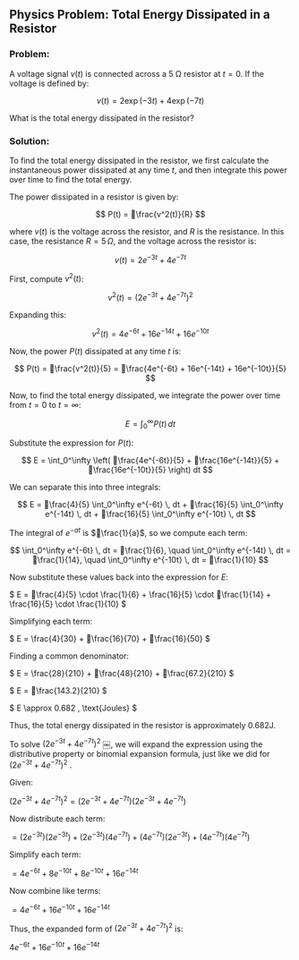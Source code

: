 
## Physics Problem: Total Energy Dissipated in a Resistor

### Problem:
A voltage signal $v(t)$ is connected across a 5 Ω resistor at $t = 0$. If the voltage is defined by:

$$
v(t) = 2\exp(-3t) + 4\exp(-7t)
$$

What is the total energy dissipated in the resistor?

### Solution:
To find the total energy dissipated in the resistor, we first calculate the instantaneous power dissipated at any time $t$, and then integrate this power over time to find the total energy.

The power dissipated in a resistor is given by:

$$
P(t) = \frac{v^2(t)}{R}
$$

where $v(t)$ is the voltage across the resistor, and $R$ is the resistance. In this case, the resistance $R = 5 \, \Omega$, and the voltage across the resistor is:

$$
v(t) = 2e^{-3t} + 4e^{-7t}
$$

First, compute $v^2(t)$:

$$
v^2(t) = \left( 2e^{-3t} + 4e^{-7t} \right)^2
$$

Expanding this:

$$
v^2(t) = 4e^{-6t} + 16e^{-14t} + 16e^{-10t}
$$

Now, the power $P(t)$ dissipated at any time $t$ is:

$$
P(t) = \frac{v^2(t)}{5} = \frac{4e^{-6t} + 16e^{-14t} + 16e^{-10t}}{5}
$$

Now, to find the total energy dissipated, we integrate the power over time from $t = 0$ to $t = \infty$:

$$
E = \int_0^\infty P(t) \, dt
$$

Substitute the expression for $P(t)$:

$$
E = \int_0^\infty \left( \frac{4e^{-6t}}{5} + \frac{16e^{-14t}}{5} + \frac{16e^{-10t}}{5} \right) dt
$$

We can separate this into three integrals:

$$
E = \frac{4}{5} \int_0^\infty e^{-6t} \, dt + \frac{16}{5} \int_0^\infty e^{-14t} \, dt + \frac{16}{5} \int_0^\infty e^{-10t} \, dt
$$

The integral of $e^{-at}$ is $\frac{1}{a}$, so we compute each term:

$$
\int_0^\infty e^{-6t} \, dt = \frac{1}{6}, \quad \int_0^\infty e^{-14t} \, dt = \frac{1}{14}, \quad \int_0^\infty e^{-10t} \, dt = \frac{1}{10}
$$

Now substitute these values back into the expression for $E$:

$
E = \frac{4}{5} \cdot \frac{1}{6} + \frac{16}{5} \cdot \frac{1}{14} + \frac{16}{5} \cdot \frac{1}{10}
$

Simplifying each term:

$
E = \frac{4}{30} + \frac{16}{70} + \frac{16}{50}
$

Finding a common denominator:

$
E = \frac{28}{210} + \frac{48}{210} + \frac{67.2}{210}
$

$
E = \frac{143.2}{210}
$

$
E \approx 0.682 \, \text{Joules}
$

Thus, the total energy dissipated in the resistor is approximately $0.682 \text{J}$.

To solve  $\left( 2e^{-3t} + 4e^{-7t} \right)^2$ ￼, we will expand the expression using the distributive property or binomial expansion formula, just like we did for $\left( 2e^{-3t} + 4e^{-7t} \right)^2$ .

Given:

$\left( 2e^{-3t} + 4e^{-7t} \right)^2 = \left( 2e^{-3t} + 4e^{-7t} \right)\left( 2e^{-3t} + 4e^{-7t} \right)$

Now distribute each term:

$= \left( 2e^{-3t} \right)\left( 2e^{-3t} \right) + \left( 2e^{-3t} \right)\left( 4e^{-7t} \right) + \left( 4e^{-7t} \right)\left( 2e^{-3t} \right) + \left( 4e^{-7t} \right)\left( 4e^{-7t} \right)$

Simplify each term:

$= 4e^{-6t} + 8e^{-10t} + 8e^{-10t} + 16e^{-14t}$

Now combine like terms:

$= 4e^{-6t} + 16e^{-10t} + 16e^{-14t}$

Thus, the expanded form of $\left( 2e^{-3t} + 4e^{-7t} \right)^2$ is:

$4e^{-6t} + 16e^{-10t} + 16e^{-14t}$


